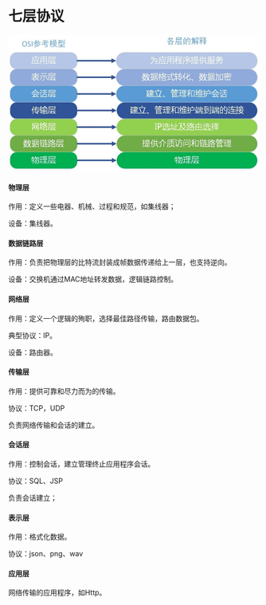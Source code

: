 # 七层协议


<!--more-->

![七层协议](七层协议.jpeg)

#### 物理层

作用：定义一些电器、机械、过程和规范，如集线器；

设备：集线器。

#### 数据链路层

作用：负责把物理层的比特流封装成帧数据传递给上一层，也支持逆向。

设备：交换机通过MAC地址转发数据，逻辑链路控制。

#### 网络层

作用：定义一个逻辑的殉职，选择最佳路径传输，路由数据包。

典型协议：IP。

设备：路由器。

#### 传输层

作用：提供可靠和尽力而为的传输。

协议：TCP，UDP

负责网络传输和会话的建立。

#### 会话层

作用：控制会话，建立管理终止应用程序会话。

协议：SQL、JSP

负责会话建立；

#### 表示层

作用：格式化数据。

协议：json、png、wav

#### 应用层

网络传输的应用程序，如Http。

